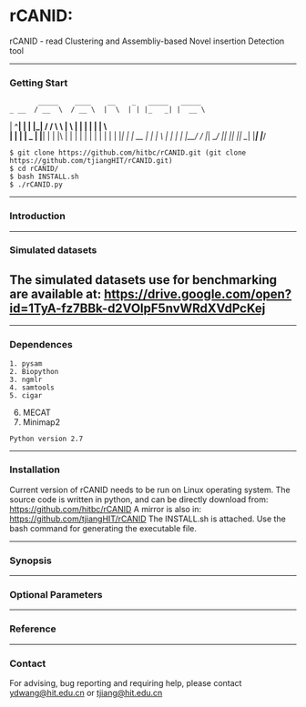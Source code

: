 # rCANID: 
rCANID - read Clustering and Assembliy-based Novel insertion Detection tool

---
### Getting Start
           _____    ____    __    _   _____   _____
    _ __  / __  \  / __ \  |  \  | | |_   _| |  __ \
   | ^__| | | |_| / /  \ \ |   \ | |   | |   | |  \ \
   | |    | |  _  | |__| | | |\ \| |   | |   | |  | |
   | |    | |_| | |  __  | | | \   |  _| |_  | |__/ /
   |_|    \_____/ |_|  |_| |_|  \__| |_____| |_____/
     
	
	$ git clone https://github.com/hitbc/rCANID.git (git clone https://github.com/tjiangHIT/rCANID.git)
	$ cd rCANID/
	$ bash INSTALL.sh
	$ ./rCANID.py

---	
### Introduction



---
### Simulated datasets

The simulated datasets use for benchmarking are available at: https://drive.google.com/open?id=1TyA-fz7BBk-d2VOlpF5nvWRdXVdPcKej
---


---
### Dependences
	
	1. pysam
	2. Biopython
	3. ngmlr
	4. samtools
	5. cigar
  6. MECAT
  7. Minimap2

	Python version 2.7

---
### Installation

Current version of rCANID needs to be run on Linux operating system.
The source code is written in python, and can be directly download from: https://github.com/hitbc/rCANID 
A mirror is also in: https://github.com/tjiangHIT/rCANID
The INSTALL.sh is attached. Use the bash command for generating the executable file.

---
### Synopsis

---
### Optional Parameters

---
### Reference


---
### Contact
For advising, bug reporting and requiring help, please contact ydwang@hit.edu.cn or tjiang@hit.edu.cn
